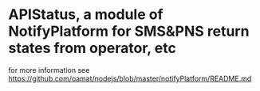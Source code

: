 # APIStatus, a module of NotifyPlatform for SMS&PNS return states from operator, etc 

for more information see  https://github.com/oamat/nodejs/blob/master/notifyPlatform/README.md